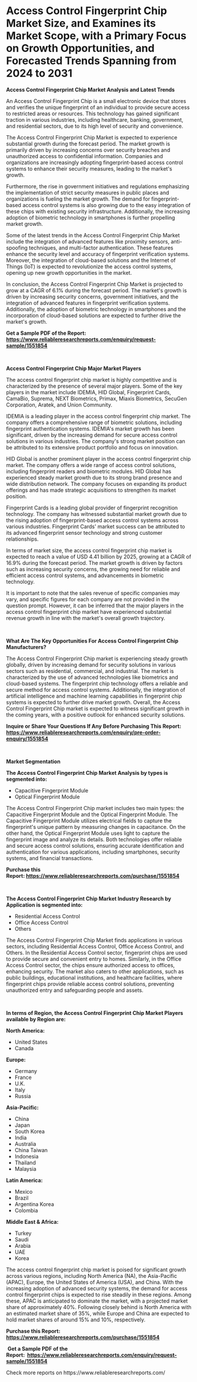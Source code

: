 <p><h1>Access Control Fingerprint Chip Market Size, and Examines its Market Scope, with a Primary Focus on Growth Opportunities, and Forecasted Trends Spanning from 2024 to 2031</h1></p><p><strong>Access Control Fingerprint Chip Market Analysis and Latest Trends</strong></p>
<p><p>An Access Control Fingerprint Chip is a small electronic device that stores and verifies the unique fingerprint of an individual to provide secure access to restricted areas or resources. This technology has gained significant traction in various industries, including healthcare, banking, government, and residential sectors, due to its high level of security and convenience.</p><p>The Access Control Fingerprint Chip Market is expected to experience substantial growth during the forecast period. The market growth is primarily driven by increasing concerns over security breaches and unauthorized access to confidential information. Companies and organizations are increasingly adopting fingerprint-based access control systems to enhance their security measures, leading to the market's growth.</p><p>Furthermore, the rise in government initiatives and regulations emphasizing the implementation of strict security measures in public places and organizations is fueling the market growth. The demand for fingerprint-based access control systems is also growing due to the easy integration of these chips with existing security infrastructure. Additionally, the increasing adoption of biometric technology in smartphones is further propelling market growth.</p><p>Some of the latest trends in the Access Control Fingerprint Chip Market include the integration of advanced features like proximity sensors, anti-spoofing techniques, and multi-factor authentication. These features enhance the security level and accuracy of fingerprint verification systems. Moreover, the integration of cloud-based solutions and the Internet of Things (IoT) is expected to revolutionize the access control systems, opening up new growth opportunities in the market.</p><p>In conclusion, the Access Control Fingerprint Chip Market is projected to grow at a CAGR of 6.1% during the forecast period. The market's growth is driven by increasing security concerns, government initiatives, and the integration of advanced features in fingerprint verification systems. Additionally, the adoption of biometric technology in smartphones and the incorporation of cloud-based solutions are expected to further drive the market's growth.</p></p>
<p><strong>Get a Sample PDF of the Report:&nbsp; <a href="https://www.reliableresearchreports.com/enquiry/request-sample/1551854">https://www.reliableresearchreports.com/enquiry/request-sample/1551854</a></strong></p>
<p>&nbsp;</p>
<p><strong>Access Control Fingerprint Chip Major Market Players</strong></p>
<p><p>The access control fingerprint chip market is highly competitive and is characterized by the presence of several major players. Some of the key players in the market include IDEMIA, HID Global, Fingerprint Cards, CamaBio, Suprema, NEXT Biometrics, Primax, Miaxis Biometrics, SecuGen Corporation, Aratek, and Union Community.</p><p>IDEMIA is a leading player in the access control fingerprint chip market. The company offers a comprehensive range of biometric solutions, including fingerprint authentication systems. IDEMIA's market growth has been significant, driven by the increasing demand for secure access control solutions in various industries. The company's strong market position can be attributed to its extensive product portfolio and focus on innovation.</p><p>HID Global is another prominent player in the access control fingerprint chip market. The company offers a wide range of access control solutions, including fingerprint readers and biometric modules. HID Global has experienced steady market growth due to its strong brand presence and wide distribution network. The company focuses on expanding its product offerings and has made strategic acquisitions to strengthen its market position.</p><p>Fingerprint Cards is a leading global provider of fingerprint recognition technology. The company has witnessed substantial market growth due to the rising adoption of fingerprint-based access control systems across various industries. Fingerprint Cards' market success can be attributed to its advanced fingerprint sensor technology and strong customer relationships.</p><p>In terms of market size, the access control fingerprint chip market is expected to reach a value of USD 4.41 billion by 2025, growing at a CAGR of 16.9% during the forecast period. The market growth is driven by factors such as increasing security concerns, the growing need for reliable and efficient access control systems, and advancements in biometric technology.</p><p>It is important to note that the sales revenue of specific companies may vary, and specific figures for each company are not provided in the question prompt. However, it can be inferred that the major players in the access control fingerprint chip market have experienced substantial revenue growth in line with the market's overall growth trajectory.</p></p>
<p>&nbsp;</p>
<p><strong>What Are The Key Opportunities For Access Control Fingerprint Chip Manufacturers?</strong></p>
<p><p>The Access Control Fingerprint Chip market is experiencing steady growth globally, driven by increasing demand for security solutions in various sectors such as residential, commercial, and industrial. The market is characterized by the use of advanced technologies like biometrics and cloud-based systems. The fingerprint chip technology offers a reliable and secure method for access control systems. Additionally, the integration of artificial intelligence and machine learning capabilities in fingerprint chip systems is expected to further drive market growth. Overall, the Access Control Fingerprint Chip market is expected to witness significant growth in the coming years, with a positive outlook for enhanced security solutions.</p></p>
<p><strong>Inquire or Share Your Questions If Any Before Purchasing This Report: <a href="https://www.reliableresearchreports.com/enquiry/pre-order-enquiry/1551854">https://www.reliableresearchreports.com/enquiry/pre-order-enquiry/1551854</a></strong></p>
<p>&nbsp;</p>
<p><strong>Market Segmentation</strong></p>
<p><strong>The Access Control Fingerprint Chip Market Analysis by types is segmented into:</strong></p>
<p><ul><li>Capacitive Fingerprint Module</li><li>Optical Fingerprint Module</li></ul></p>
<p><p>The Access Control Fingerprint Chip market includes two main types: the Capacitive Fingerprint Module and the Optical Fingerprint Module. The Capacitive Fingerprint Module utilizes electrical fields to capture the fingerprint's unique pattern by measuring changes in capacitance. On the other hand, the Optical Fingerprint Module uses light to capture the fingerprint image and analyze its details. Both technologies offer reliable and secure access control solutions, ensuring accurate identification and authentication for various applications, including smartphones, security systems, and financial transactions.</p></p>
<p><strong>Purchase this Report:&nbsp;<a href="https://www.reliableresearchreports.com/purchase/1551854">https://www.reliableresearchreports.com/purchase/1551854</a></strong></p>
<p>&nbsp;</p>
<p><strong>The Access Control Fingerprint Chip Market Industry Research by Application is segmented into:</strong></p>
<p><ul><li>Residential Access Control</li><li>Office Access Control</li><li>Others</li></ul></p>
<p><p>The Access Control Fingerprint Chip Market finds applications in various sectors, including Residential Access Control, Office Access Control, and Others. In the Residential Access Control sector, fingerprint chips are used to provide secure and convenient entry to homes. Similarly, in the Office Access Control sector, the chips ensure authorized access to offices, enhancing security. The market also caters to other applications, such as public buildings, educational institutions, and healthcare facilities, where fingerprint chips provide reliable access control solutions, preventing unauthorized entry and safeguarding people and assets.</p></p>
<p>&nbsp;</p>
<p><strong>In terms of Region, the Access Control Fingerprint Chip Market Players available by Region are:</strong></p>
<p>
    <p> <strong> North America: </strong>
        <ul>
            <li>United States</li>
            <li>Canada</li>
        </ul>
        </p> 
    <p> <strong> Europe: </strong>
        <ul>
            <li>Germany</li>
            <li>France</li>
            <li>U.K.</li>
            <li>Italy</li>
            <li>Russia</li>
        </ul>
        </p> 
    <p> <strong> Asia-Pacific: </strong>
        <ul>
            <li>China</li>
            <li>Japan</li>
            <li>South Korea</li>
            <li>India</li>
            <li>Australia</li>
            <li>China Taiwan</li>
            <li>Indonesia</li>
            <li>Thailand</li>
            <li>Malaysia</li>
        </ul>
        </p> 
    <p> <strong> Latin America: </strong>
        <ul>
            <li>Mexico</li>
            <li>Brazil</li>
            <li>Argentina Korea</li>
            <li>Colombia</li>
        </ul>
        </p> 
    <p> <strong> Middle East & Africa: </strong>
        <ul>
            <li>Turkey</li>
            <li>Saudi</li>
            <li>Arabia</li>
            <li>UAE</li>
            <li>Korea</li>
        </ul>
    </p>
    </p>
<p><p>The access control fingerprint chip market is poised for significant growth across various regions, including North America (NA), the Asia-Pacific (APAC), Europe, the United States of America (USA), and China. With the increasing adoption of advanced security systems, the demand for access control fingerprint chips is expected to rise steadily in these regions. Among these, APAC is anticipated to dominate the market, with a projected market share of approximately 40%. Following closely behind is North America with an estimated market share of 35%, while Europe and China are expected to hold market shares of around 15% and 10%, respectively.</p></p>
<p><strong>Purchase this Report: <a href="https://www.reliableresearchreports.com/purchase/1551854">https://www.reliableresearchreports.com/purchase/1551854</a></strong></p>
<p>&nbsp;<strong>Get a Sample PDF of the Report:&nbsp;&nbsp;<a href="https://www.reliableresearchreports.com/enquiry/request-sample/1551854">https://www.reliableresearchreports.com/enquiry/request-sample/1551854</a></strong></p>
<p><strong></strong></p>
<p>Check more reports on https://www.reliableresearchreports.com/</p>
